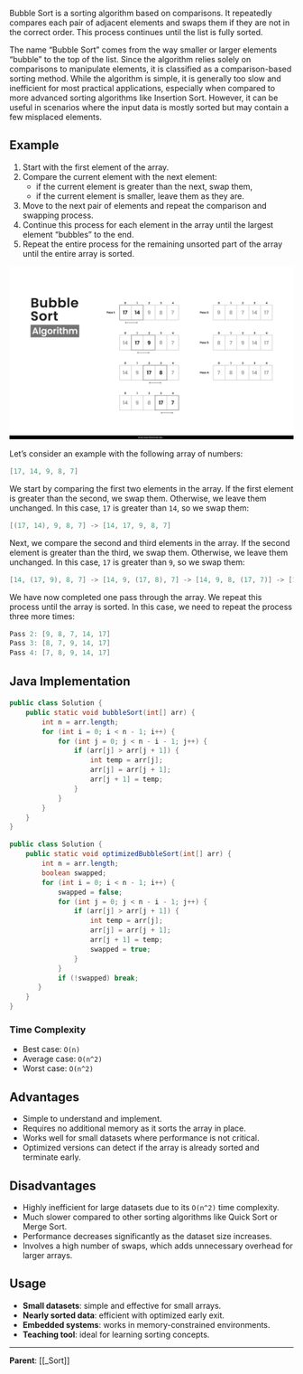 Bubble Sort is a sorting algorithm based on comparisons. It repeatedly compares each pair of adjacent elements and swaps them if they are not in the correct order. This process continues until the list is fully sorted.

The name “Bubble Sort” comes from the way smaller or larger elements “bubble” to the top of the list. Since the algorithm relies solely on comparisons to manipulate elements, it is classified as a comparison-based sorting method. While the algorithm is simple, it is generally too slow and inefficient for most practical applications, especially when compared to more advanced sorting algorithms like Insertion Sort. However, it can be useful in scenarios where the input data is mostly sorted but may contain a few misplaced elements.

## Example

1. Start with the first element of the array.
2. Compare the current element with the next element:
   - if the current element is greater than the next, swap them,
   - if the current element is smaller, leave them as they are.
3. Move to the next pair of elements and repeat the comparison and swapping process.
4. Continue this process for each element in the array until the largest element “bubbles” to the end.
5. Repeat the entire process for the remaining unsorted part of the array until the entire array is sorted.

![Bubble Sort](../../assets/images/bubble-sort-example.png)

Let’s consider an example with the following array of numbers:

```java
[17, 14, 9, 8, 7]
```

We start by comparing the first two elements in the array. If the first element is greater than the second, we swap them. Otherwise, we leave them unchanged. In this case, `17` is greater than `14`, so we swap them:

```java
[(17, 14), 9, 8, 7] -> [14, 17, 9, 8, 7]
```

Next, we compare the second and third elements in the array. If the second element is greater than the third, we swap them. Otherwise, we leave them unchanged. In this case, `17` is greater than `9`, so we swap them:

```java
[14, (17, 9), 8, 7] -> [14, 9, (17, 8), 7] -> [14, 9, 8, (17, 7)] -> [14, 9, 8, 7, 17]
```

We have now completed one pass through the array. We repeat this process until the array is sorted. In this case, we need to repeat the process three more times:

```java
Pass 2: [9, 8, 7, 14, 17]
Pass 3: [8, 7, 9, 14, 17]
Pass 4: [7, 8, 9, 14, 17]
```

## Java Implementation

```java title="Standard method"
public class Solution {
    public static void bubbleSort(int[] arr) {
        int n = arr.length;
        for (int i = 0; i < n - 1; i++) {
            for (int j = 0; j < n - i - 1; j++) {
                if (arr[j] > arr[j + 1]) {
                    int temp = arr[j];
                    arr[j] = arr[j + 1];
                    arr[j + 1] = temp;
                }
            }
        }
    }
}
```

```java title="Optimized method"
public class Solution {
    public static void optimizedBubbleSort(int[] arr) {
        int n = arr.length;
        boolean swapped;
        for (int i = 0; i < n - 1; i++) {
            swapped = false;
            for (int j = 0; j < n - i - 1; j++) {
                if (arr[j] > arr[j + 1]) {
                    int temp = arr[j];
                    arr[j] = arr[j + 1];
                    arr[j + 1] = temp;
                    swapped = true;
                }
            }
            if (!swapped) break;
       }
    }
}
```

### Time Complexity

- Best case: `O(n)`
- Average case: `O(n^2)`
- Worst case: `O(n^2)`

## Advantages

- Simple to understand and implement.
- Requires no additional memory as it sorts the array in place.
- Works well for small datasets where performance is not critical.
- Optimized versions can detect if the array is already sorted and terminate early.

## Disadvantages

- Highly inefficient for large datasets due to its `O(n^2)` time complexity.
- Much slower compared to other sorting algorithms like Quick Sort or Merge Sort.
- Performance decreases significantly as the dataset size increases.
- Involves a high number of swaps, which adds unnecessary overhead for larger arrays.

## Usage

- **Small datasets**: simple and effective for small arrays.
- **Nearly sorted data**: efficient with optimized early exit.
- **Embedded systems**: works in memory-constrained environments.
- **Teaching tool**: ideal for learning sorting concepts.

---

**Parent**: [[_Sort]]
